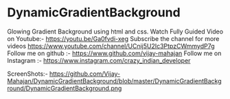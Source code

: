 # DynamicGradientBackground

Glowing Gradient Background using html and css. Watch Fully Guided Video on Youtube:- https://youtu.be/Ga0fvdi-xeg Subscribe the channel for more videos https://www.youtube.com/channel/UCnij5U2Ic3PtpzCWmmydP7g Follow me on github :- https://www.github.com/vijay-mahajan Follow me on Instagram :- https://www.instagram.com/crazy_indian_developer

ScreenShots:- https://github.com/Vijay-Mahajan/DynamicGradientBackground/blob/master/DynamicGradientBackground/DynamicGradientBackground.png
